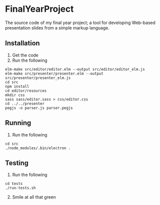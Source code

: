 # FinalYearProject
The source code of my final year project; a tool for developing Web-based presentation slides from a simple markup language.

## Installation

1.  Get the code
2.  Run the following
```shell
elm-make src/editor/editor.elm --output src/editor/editor_elm.js
elm-make src/presenter/presenter.elm --output src/presenter/presenter_elm.js
cd src
npm install
cd editor/resources
mkdir css
sass sass/editor.sass > css/editor.css
cd ../../presenter
pegjs -o parser.js parser.pegjs
```

## Running

1.  Run the following
```shell
cd src
./node_modules/.bin/electron .
```

## Testing

1.  Run the following
```shell
cd tests
./run-tests.sh
```

2.  Smile at all that green
